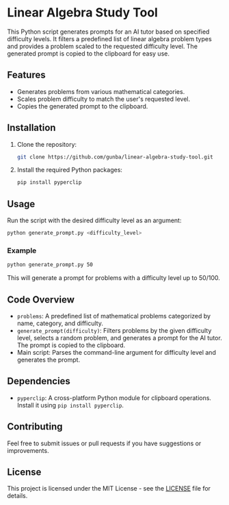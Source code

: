 # Linear Algebra Study Tool

This Python script generates prompts for an AI tutor based on specified difficulty levels. It filters a predefined list of linear algebra problem types and provides a problem scaled to the requested difficulty level. The generated prompt is copied to the clipboard for easy use.

## Features

- Generates problems from various mathematical categories.
- Scales problem difficulty to match the user's requested level.
- Copies the generated prompt to the clipboard.

## Installation

1. Clone the repository:
   ```bash
   git clone https://github.com/gunba/linear-algebra-study-tool.git
   ```
2. Install the required Python packages:
   ```bash
   pip install pyperclip
   ```

## Usage

Run the script with the desired difficulty level as an argument:

```bash
python generate_prompt.py <difficulty_level>
```

### Example

```bash
python generate_prompt.py 50
```

This will generate a prompt for problems with a difficulty level up to 50/100.

## Code Overview

- `problems`: A predefined list of mathematical problems categorized by name, category, and difficulty.
- `generate_prompt(difficulty)`: Filters problems by the given difficulty level, selects a random problem, and generates a prompt for the AI tutor. The prompt is copied to the clipboard.
- Main script: Parses the command-line argument for difficulty level and generates the prompt.

## Dependencies

- `pyperclip`: A cross-platform Python module for clipboard operations. Install it using `pip install pyperclip`.

## Contributing

Feel free to submit issues or pull requests if you have suggestions or improvements.

## License

This project is licensed under the MIT License - see the [LICENSE](LICENSE) file for details.
